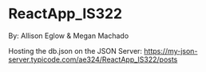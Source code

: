 # ReactApp_IS322
By: Allison Eglow & Megan Machado

Hosting the db.json on the JSON Server: https://my-json-server.typicode.com/ae324/ReactApp_IS322/posts
